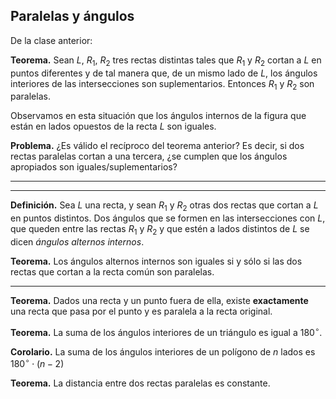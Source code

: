 ﻿## Paralelas y ángulos

De la clase anterior:

**Teorema.** Sean $L$, $R_1$, $R_2$ tres rectas distintas tales que $R_1$ y $R_2$ cortan a $L$ en puntos diferentes y de tal manera que, de un mismo lado de $L$, los ángulos interiores de las intersecciones son suplementarios. Entonces $R_1$ y $R_2$ son paralelas.

Observamos en esta situación que los ángulos internos de la figura que están en lados opuestos de la recta $L$ son iguales.

**Problema.** ¿Es válido el recíproco del teorema anterior? Es decir, si dos rectas paralelas cortan a una tercera, ¿se cumplen que los ángulos apropiados son iguales/suplementarios?

---

---

**Definición.** Sea $L$ una recta, y sean $R_1$ y $R_2$ otras dos rectas que cortan a $L$ en puntos distintos. Dos ángulos que se formen en las intersecciones con $L$, que queden entre las rectas $R_1$ y $R_2$ y que estén a lados distintos de $L$ se dicen *ángulos alternos internos*.

**Teorema.** Los ángulos alternos internos son iguales si y sólo si las dos rectas que cortan a la recta común son paralelas.

---

**Teorema.** Dados una recta y un punto fuera de ella, existe **exactamente** una recta que pasa por el punto y es paralela a la recta original.

**Teorema.** La suma de los ángulos interiores de un triángulo es igual a $180^\circ$.

**Corolario.** La suma de los ángulos interiores de un polígono de $n$ lados es $180^\circ\cdot(n-2)$

**Teorema.** La distancia entre dos rectas paralelas es constante.

